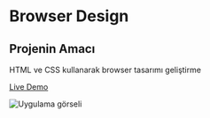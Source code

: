 # Browser Design
## Projenin Amacı

HTML ve CSS kullanarak browser tasarımı geliştirme

[Live Demo](https://mustafadurmaz.github.io/projects/css/browser_design/)

![Uygulama görseli](https://mustafadurmaz.github.io/projects/css/browser_design/screen.JPG)
